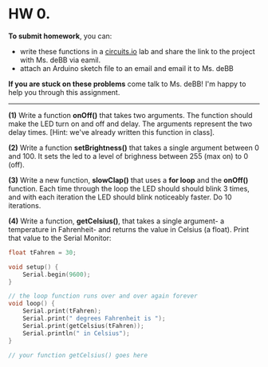# HW 0. 

**To submit homework**, you can:
* write these functions in a [circuits.io](https://circuits.io/lab) lab and share the link to the project with Ms. deBB via eamil. 
* attach an Arduino sketch file to an email and email it to Ms. deBB

**If you are stuck on these problems** come talk to Ms. deBB! I'm happy to help you through this assignment.

---
**(1)** Write a function **onOff()** that takes two arguments. The function should make the LED turn on and off and delay. The arguments represent the two delay times. [Hint: we've already written this function in class].

**(2)** Write a function **setBrightness()** that takes a single argument between 0 and 100. It sets the led to a level of brighness between 255 (max on) to 0 (off).

**(3)** Write a new function, **slowClap()** that uses a **for loop** and the **onOff()** function. Each time through the loop the LED should should blink 3 times, and with each iteration the LED should blink noticeably faster. Do 10 iterations.

**(4)** Write a function, **getCelsius()**, that takes a single argument- a temperature in Fahrenheit- and returns the value in Celsius (a float). Print that value to the Serial Monitor:


```c++
float tFahren = 30;

void setup() {
    Serial.begin(9600);
}

// the loop function runs over and over again forever
void loop() {
    Serial.print(tFahren);
    Serial.print(" degrees Fahrenheit is ");
    Serial.print(getCelsius(tFahren));
    Serial.println(" in Celsius");
}

// your function getCelsius() goes here

``` 
